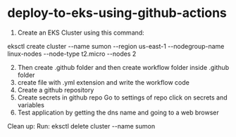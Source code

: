 # deploy-to-eks-using-github-actions
1. Create an EKS Cluster using this command:

eksctl create cluster --name sumon --region us-east-1 --nodegroup-name linux-nodes --node-type t2.micro --nodes 2

2. Then create .github folder and then create workflow folder inside .github folder 
3. create file with .yml extension and write the workflow code
4. Create a github repository 
5. Create secrets in github repo
        Go to settings of repo
        click on secrets and variables
6. Test application by getting the dns name and going to a web browser

Clean up: Run: eksctl delete cluster --name sumon
